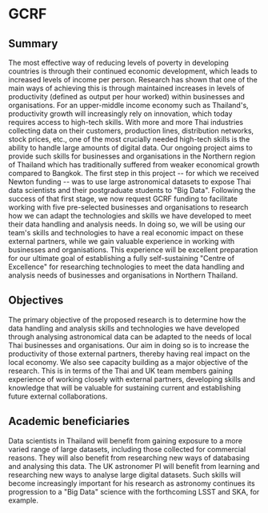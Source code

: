 # GCRF

## Summary
The most effective way of reducing levels of poverty in developing countries is through their continued economic development, which leads to increased levels of income per person. Research has shown that one of the main ways of achieving this is through maintained increases in levels of productivity (defined as output per hour worked) within businesses and organisations. For an upper-middle income economy such as Thailand's, productivity growth will increasingly rely on innovation, which today requires access to high-tech skills. With more and more Thai industries collecting data on their customers, production lines, distribution networks, stock prices, etc., one of the most crucially needed high-tech skills is the ability to handle large amounts of digital data. Our ongoing project aims to provide such skills for businesses and organisations in the Northern region of Thailand which has traditionally suffered from weaker economical growth compared to Bangkok. The first step in this project -- for which we received Newton funding -- was to use large astronomical datasets to expose Thai data scientists and their postgraduate students to "Big Data". Following the success of that first stage, we now request GCRF funding to facilitate working with five pre-selected businesses and organisations to research how we can adapt the technologies and skills we have developed to meet their data handling and analysis needs. In doing so, we will be using our team's skills and technologies to have a real economic impact on these external partners, while we gain valuable experience in working with businesses and organisations. This experience will be excellent preparation for our ultimate goal of establishing a fully self-sustaining "Centre of Excellence" for researching technologies to meet the data handling and analysis needs of businesses and organisations in Northern Thailand. 

## Objectives
The primary objective of the proposed research is to determine how the data handling and analysis skills and technologies we have developed through analysing astronomical data can be adapted to the needs of local Thai businesses and organisations. Our aim in doing so is to increase the productivity of those external partners, thereby having real impact on the local economy. We also see capacity building as a major objective of the research. This is in terms of the Thai and UK team members gaining experience of working closely with external partners, developing skills and knowledge that will be valuable for sustaining current and establishing future external collaborations.   

## Academic beneficiaries
Data scientists in Thailand will benefit from gaining exposure to a more varied range of large datasets, including those collected for commercial reasons. They will also benefit from researching new ways of databasing and analysing this data. The UK astronomer PI will benefit from learning and researching new ways to analyse large digital datasets. Such skills will become increasingly important for his research as astronomy continues its progression to a "Big Data" science with the forthcoming LSST and SKA, for example. 

